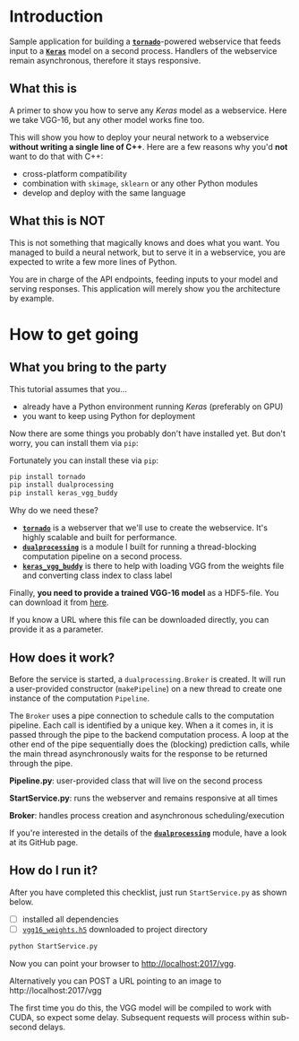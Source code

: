 # Introduction
Sample application for building a [**`tornado`**](http://www.tornadoweb.org/)-powered webservice that feeds input to a [**`Keras`**](http://keras.io) model on a second process. Handlers of the webservice remain asynchronous, therefore it stays responsive.

## What this is
A primer to show you how to serve any *Keras* model as a webservice. Here we take VGG-16, but any other model works fine too.

This will show you how to deploy your neural network to a webservice **without writing a single line of C++**. Here are a few reasons why you'd **not** want to do that with C++:
+ cross-platform compatibility
+ combination with `skimage`, `sklearn` or any other Python modules
+ develop and deploy with the same language

## What this is NOT
This is not something that magically knows and does what you want. You managed to build a neural network, but to serve it in a webservice, you are expected to write a few more lines of Python.

You are in charge of the API endpoints, feeding inputs to your model and serving responses. This application will merely show you the architecture by example.



# How to get going
## What you bring to the party
This tutorial assumes that you...
+ already have a Python environment running *Keras* (preferably on GPU)
+ you want to keep using Python for deployment

Now there are some things you probably don't have installed yet. But don't worry, you can install them via `pip`:

Fortunately you can install these via `pip`:

```bash
pip install tornado
pip install dualprocessing
pip install keras_vgg_buddy
```

Why do we need these?
+ [**`tornado`**](http://www.tornadoweb.org/) is a webserver that we'll use to create the webservice. It's highly scalable and built for performance.
+ [**`dualprocessing`**](https://github.com/michaelosthege/dualprocessing) is a module I built for running a thread-blocking computation pipeline on a second process.
+ [**`keras_vgg_buddy`**](https://github.com/awentzonline/keras-vgg-buddy) is there to help with loading VGG from the weights file and converting class index to class label

Finally, **you need to provide a trained VGG-16 model** as a HDF5-file. You can download it from [here](https://drive.google.com/file/d/0Bz7KyqmuGsilT0J5dmRCM0ROVHc/view).

If you know a URL where this file can be downloaded directly, you can provide it as a parameter.



## How does it work?
Before the service is started, a `dualprocessing.Broker` is created. It will run a user-provided constructor (`makePipeline`) on a new thread to create one instance of the computation `Pipeline`.

The `Broker` uses a pipe connection to schedule calls to the computation pipeline. Each call is identified by a unique key. When a it comes in, it is passed through the pipe to the backend computation process. A loop at the other end of the pipe sequentially does the (blocking) prediction calls, while the main thread asynchronously waits for the response to be returned through the pipe.

**Pipeline.py**: user-provided class that will live on the second process

**StartService.py**: runs the webserver and remains responsive at all times

**Broker**: handles process creation and asynchronous scheduling/execution

If you're interested in the details of the [**`dualprocessing`**](https://github.com/michaelosthege/dualprocessing) module, have a look at its GitHub page.

## How do I run it?
After you have completed this checklist, just run `StartService.py` as shown below.

* [ ] installed all dependencies
* [ ] [`vgg16_weights.h5`](https://drive.google.com/file/d/0Bz7KyqmuGsilT0J5dmRCM0ROVHc/view) downloaded to project directory

```bash
python StartService.py
```

Now you can point your browser to [http://localhost:2017/vgg](http://localhost:2017/vgg). 

Alternatively you can POST a URL pointing to an image to http://localhost:2017/vgg

The first time you do this, the VGG model will be compiled to work with CUDA, so expect some delay. Subsequent requests will process within sub-second delays.


